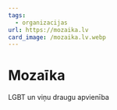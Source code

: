 ```yaml
---
tags:
  - organizacijas
url: https://mozaika.lv
card_image: /mozaika.lv.webp
---
```


# Mozaīka

LGBT un viņu draugu apvienība

